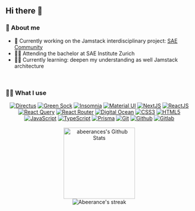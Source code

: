 ## Hi there 👋

### 🤹 About me
- 🔨 Currently working on the Jamstack interdisciplinary project: [SAE Community](https://github.com/dream-lab-group/sae-community)
- 👨‍🎓 Attending the bachelor at SAE Institute Zurich
- 🕵️‍♂️ Currently learning: deepen my understanding as well Jamstack architecture

<br>

### 👨‍💻 What I use
<div align="center">
  <a href="https://directus.io/"><img alt="Directus" src="https://img.shields.io/badge/directus-%2364f.svg?style=for-the-badge&logo=directus&logoColor=white"></a>
  <a href="https://greensock.com/"><img alt="Green Sock" src="https://img.shields.io/badge/green%20sock-88CE02?style=for-the-badge&logo=greensock&logoColor=white"></a>
  <a href="https://insomnia.rest/"><img alt="Insomnia" src="https://img.shields.io/badge/Insomnia-black?style=for-the-badge&logo=insomnia&logoColor=5849BE"></a>
  <a href="https://mui.com/"><img alt="Material UI" src="https://img.shields.io/badge/MUI-%230081CB.svg?style=for-the-badge&logo=mui&logoColor=white"></a>
  <a href="https://nextjs.org/"><img alt="NextJS" src="https://img.shields.io/badge/Next-black?style=for-the-badge&logo=next.js&logoColor=white"></a>
  <a href="https://reactjs.org/"><img alt="ReactJS" src="https://img.shields.io/badge/react-%2320232a.svg?style=for-the-badge&logo=react&logoColor=%2361DAFB"></a>
  <a href="https://react-query.tanstack.com/"><img alt="React Query" src="https://img.shields.io/badge/-React%20Query-FF4154?style=for-the-badge&logo=react%20query&logoColor=white"></a>
  <a href="https://reactrouter.com/"><img alt="React Router" src="https://img.shields.io/badge/React_Router-CA4245?style=for-the-badge&logo=react-router&logoColor=white"></a>
  <a href="https://www.digitalocean.com/"><img alt="Digital Ocean" src="https://img.shields.io/badge/DigitalOcean-%230167ff.svg?style=for-the-badge&logo=digitalOcean&logoColor=white"></a>
  <a href=""><img alt="CSS3" src="https://img.shields.io/badge/css3-%231572B6.svg?style=for-the-badge&logo=css3&logoColor=white"></a>
  <a href=""><img alt="HTML5" src="https://img.shields.io/badge/html5-%23E34F26.svg?style=for-the-badge&logo=html5&logoColor=white"></a>
  <a href=""><img alt="JavaScript" src="https://img.shields.io/badge/javascript-%23323330.svg?style=for-the-badge&logo=javascript&logoColor=%23F7DF1E"></a>
  <a href="https://www.typescriptlang.org/"><img alt="TypeScript" src="https://img.shields.io/badge/typescript-%23007ACC.svg?style=for-the-badge&logo=typescript&logoColor=white"></a>
  <a href="https://www.prisma.io/"><img alt="Prisma" src="https://img.shields.io/badge/Prisma-3982CE?style=for-the-badge&logo=Prisma&logoColor=white"></a>
  <a href="https://git-scm.com/"><img alt="Git" src="https://img.shields.io/badge/git-%23F05033.svg?style=for-the-badge&logo=git&logoColor=white"></a>
  <a href="https://github.com/"><img alt="Github" src="https://img.shields.io/badge/github-%23121011.svg?style=for-the-badge&logo=github&logoColor=white"></a>
  <a href="https://gitlab.com/"><img alt="Gitlab" src="https://img.shields.io/badge/gitlab-%23181717.svg?style=for-the-badge&logo=gitlab&logoColor=white"></a>
</div>

<br>

<div align="center">
   <a href="https://github.com/anuraghazra/github-readme-stats"><img alt="abeerances's Github Stats" src="https://denvercoder1-github-readme-stats.vercel.app/api/?username=abeerance&show_icons=true&count_private=true&theme=react&hide_border=true&bg_color=1F222E&title_color=57A773&icon_color=F8D866" height="192px"/></a>
</div>

<div align="center">
  <img alt="Abeerance's streak" src="https://streak-stats.demolab.com?user=abeerance&theme=react&hide_border=true&background=1F222E&ring=57A773&fire=57A773&currSteakNum=FFFFFF&icon_color=F8D866""/>
</div>

<br>


